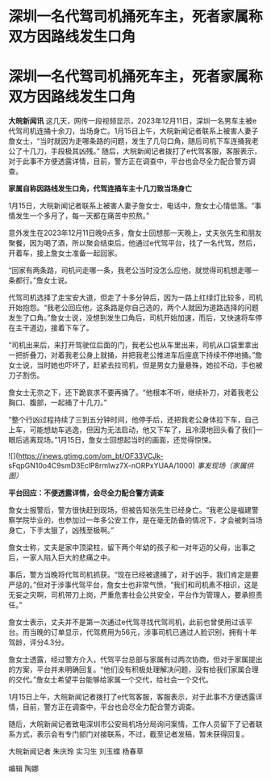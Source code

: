 # 深圳一名代驾司机捅死车主，死者家属称双方因路线发生口角

# 深圳一名代驾司机捅死车主，死者家属称双方因路线发生口角

**大皖新闻讯**
这几天，网传一段视频显示，2023年12月11日，深圳一名男车主被e代驾司机连捅十余刀，当场身亡。1月15日上午，大皖新闻记者联系上被害人妻子詹女士，“当时就因为走哪条路的问题，发生了几句口角，随后司机下车连捅我老公了十几刀，手段极其凶残。”
随后，大皖新闻记者拨打了e代驾客服，客服表示，对于此事不方便透露详情，目前，警方正在调查中，平台也会尽全力配合警方调查。

**家属自称因路线发生口角，代驾连捅车主十几刀致当场身亡**

1月15日，大皖新闻记者联系上被害人妻子詹女士，电话中，詹女士心情低落。“事情发生一个多月了，每一天都在痛苦中煎熬。”

意外发生在2023年12月11日晚9点多，詹女士回想那一天晚上，丈夫张先生和朋友聚餐，因为喝了酒，所以聚会结束后，他通过e代驾平台，找了一名代驾，然后，开着车，接上詹女士准备一起回家。

“回家有两条路，司机问走哪一条，我老公当时没怎么应他，就觉得司机想走哪一条都行。”詹女士说。

代驾司机选择了走宝安大道，但走了十多分钟后，因为一路上红绿灯比较多，司机开始抱怨。“我老公回应他，这条路是你自己选的，两个人就因为道路选择的问题发生了口角。”詹女士说，没想到发生口角后，司机开始加速，而后，又快速将车停在主干道边，接着下车了。

“司机出来后，来打开驾驶位后面的门，我老公也从车里出来，司机从口袋里拿出一把折叠刀，对着我老公身上就捅，并把我老公推进车后座底下持续不停地捅。”詹女士说，当时她也吓坏了，赶紧去拉司机，但是男女力量悬殊，她拉不动，手也被刀子割伤。

詹女士无奈之下，还下跪哀求不要再捅了。“他根本不听，继续补刀，对着我老公胸口、腹部，一起捅了十几刀。”

“整个行凶过程持续了三到五分钟时间，他停手后，还把我老公身体拉下车，自己上车，可能想劫车逃逸，但因为无法启动，他又下车了，且冷漠地回头看了我们一眼后逃离现场。”1月15日，詹女士回想起当时的画面，还觉得惊悚。

![](https://inews.gtimg.com/om_bt/OF33VCJk-
sFqpGN10o4C9smD3EclP8rmlwz7X-nORPxYUAA/1000) _事发现场（家属供图）_

**平台回应：不便透露详情，会尽全力配合警方调查**

詹女士报警后，警方很快赶到现场，但被告知张先生已经身亡。“我老公是福建警察学院毕业的，也参加过一年多公安工作，是在毫无防备的情况下，才会被刺当场身亡，下手太狠了，凶残至极啊。”

詹女士称，丈夫是家中顶梁柱，留下两个年幼的孩子和一对年迈的父母，出事之后，一家人陷入巨大的悲痛之中。

事后，警方当晚将代驾司机抓获。“现在已经被逮捕了，对于凶手，我们肯定是要严惩的。”但对于涉事代驾平台，詹女士也非常气愤，“我们和司机素不相识，这是无妄之灾啊，司机带刀上岗，严重危害社会公共安全，平台作为管理人，要承担责任。”

詹女士表示，丈夫并不是第一次通过e代驾寻找代驾司机，此前也曾使用过该平台。而当晚的订单显示，代驾费用为56元，涉事司机已通过人脸识别，拥有十年驾龄，评分4.3分。

詹女士透露，经过警方介入，代驾平台总部与家属有过两次协商，但对于家属提出的方案，平台并未明确回复。“他们没有积极处理解决问题，没有给我们家属合理的交代。”詹女士希望平台能够给家属一个交代，给社会一个交代。

1月15日上午，大皖新闻记者拨打了e代驾客服，客服表示，对于此事不方便透露详情，目前，警方正在调查中，平台也会尽全力配合警方调查。

随后，大皖新闻记者致电深圳市公安局机场分局询问案情，工作人员留下了记者联系方式，表示会有专门部门对接联系，不过，截至记者发稿，暂未获得回复。

大皖新闻记者 朱庆玲 实习生 刘玉蝶 杨春草

编辑 陶娜

